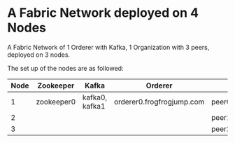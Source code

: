 # A Fabric Network deployed on 4 Nodes
A Fabric Network of 1 Orderer with Kafka, 1 Organization with 3 peers, deployed on 3 nodes.

The set up of the nodes are as followed: 

| Node | Zookeeper | Kafka | Orderer | Peer | CLI |
| --- | --- | --- | --- | --- | --- |
| 1 | zookeeper0 | kafka0, kafka1 | orderer0.frogfrogjump.com | peer0.org1.frogfrogjump.com|cli |
| 2 ||  | | peer1.org1.frogfrogjump.com|cli |
| 3 | | | | peer2.org1.frogfrogjump.com|cli |

